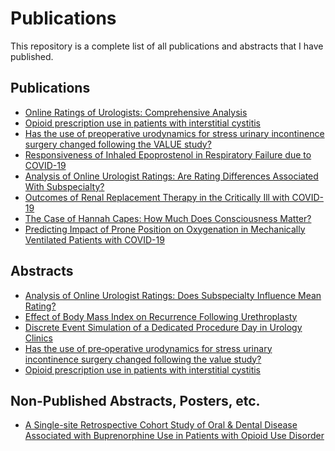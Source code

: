 # Publications

This repository is a complete list of all publications and abstracts that I have published.

## Publications

- [Online Ratings of Urologists: Comprehensive Analysis](<Publications/001 Online Ratings of Urologists/Online Ratings of Urologists.pdf>)
- [Opioid prescription use in patients with interstitial cystitis](<Publications/002 IC Opioids/Opioid prescription use in interstitial cystitis.pdf>)
- [Has the use of preoperative urodynamics for stress urinary incontinence surgery changed following the VALUE study?](<Publications/003 VALUE Study/Pre-operative Urodynamics for Stress Urinary Incontinence.pdf>)
- [Responsiveness of Inhaled Epoprostenol in Respiratory Failure due to COVID-19](<Publications/004 Epoprostenol COVID/Responsiveness of Inhaled Epoprostenol in COVID Respiratory Failure.pdf>)
- [Analysis of Online Urologist Ratings: Are Rating Differences Associated With Subspecialty?](<Publications/005 Online Rating Urologist by Subspecialty/Analysis of Online Urologist Ratings Are Rating Differences Associated With Subspecialty.pdf>)
- [Outcomes of Renal Replacement Therapy in the Critically Ill with COVID-19](<Publications/006 RRT COVID/Outcomes of Renal Replacement Therapy in the Critically Ill with COVID-19.pdf>)
- [The Case of Hannah Capes: How Much Does Consciousness Matter?](<Publications/007 Capes Paper/The Case of Hannah Capes.pdf>)
- [Predicting Impact of Prone Position on Oxygenation in Mechanically Ventilated Patients with COVID-19](<Publications/008 Prone COVID/Predicting Impact of Prone Position on Oxygenation in Mechanically Ventilated Patients with COVID-19.pdf>)

## Abstracts

- [Analysis of Online Urologist Ratings: Does Subspecialty Influence Mean Rating?](<Abstracts/001 Analysis of Online Urologist Ratings Subspecialty Influence/Analysis of Online Urologist Ratings - Does Subspecialty Influence Mean Rating.pdf>)
- [Effect of Body Mass Index on Recurrence Following Urethroplasty](<Abstracts/002 Effect of BMI on Recurrence of Urethroplasty/Effect of BMI on Recurrence Following Urethroplasty.pdf>)
- [Discrete Event Simulation of a Dedicated Procedure Day in Urology Clinics](<Abstracts/003 Discrete Event Simulation of Procedure Day in Urology Clinic/Discrete Event Simulation of a dedicated procedure day in Urology Clinics.pdf>)
- [Has the use of pre‐operative urodynamics for stress urinary incontinence surgery changed following the value study?](<Abstracts/004 Pre-operative Urodynamics for SUI After value study/Has the use of pre-operative urodynamics for stress urinary incontinence changed following hte value study.pdf>)
- [Opioid prescription use in patients with interstitial cystitis](<Abstracts/005 Opioid Prescriptions in interstitial cystitis/Opioid Prescription use in patients with Interstitial Cystitis.pdf>)


## Non-Published Abstracts, Posters, etc.

- [A Single-site Retrospective Cohort Study of Oral & Dental Disease Associated with Buprenorphine Use in Patients with Opioid Use Disorder](<Unpublished/001 Single-Site Retrospective Cohort Study of Oral and Dental Disease Associated with Buprenorphine Use.pdf>)

<!-- ## Currently in Submission -->
